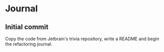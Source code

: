 # Journal
## Initial commit
Copy the code from Jetbrain's trivia repository, write a README and begin the refactoring journal.
